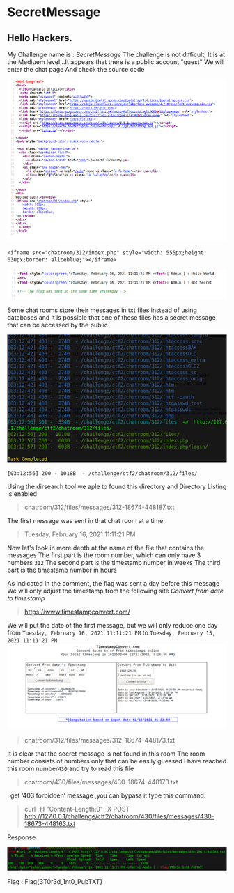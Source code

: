 # SecretMessage

Hello Hackers. 
----
My Challenge name is : *SecretMessage*
The challenge is not difficult, It is at the Mediuem level
..It appears that there is a public account "guest"
We will enter the chat page And check the source code

<img src="https://raw.githubusercontent.com/CaesarEG0x01/SecretMessage/main/Screenshot%20at%202021-02-17%2003-41-34.png">

````
<iframe src="chatroom/312/index.php" style="width: 555px;height: 630px;border: aliceblue;"></iframe>
````

<img src="https://raw.githubusercontent.com/CaesarEG0x01/SecretMessage/main/Screenshot%20at%202021-02-17%2003-41-48.png">

Some chat rooms store their messages in txt files instead of using databases and it is possible that one of these files has a secret message that can be accessed by the public 

<img src="https://raw.githubusercontent.com/CaesarEG0x01/SecretMessage/main/Screenshot%20at%202021-02-17%2003-42-24.png">

````
[03:12:56] 200 - 1018B  - /challenge/ctf2/chatroom/312/files/
````

Using the dirsearch tool
we aple to found this directory and Directory Listing is enabled 

>chatroom/312/files/messages/312-18674-448187.txt

The first message was sent in that chat room at a time

>Tuesday, February 16, 2021 11:11:21 PM

Now let's look in more depth at the name of the file that contains the messages
The first part is the room number, which can only have 3 numbers `312`
The second part is the timestamp number in weeks
The third part is the timestamp number in hours

As indicated in the comment, the flag was sent a day before this message
We will only adjust the timestamp from the following site 
*Convert from date to timestamp*
> https://www.timestampconvert.com/

We will put the date of the first message, but we will only reduce one day
from `Tuesday, February 16, 2021 11:11:21 PM` to `Tuesday, February 15, 2021 11:11:21 PM`
<img src="https://raw.githubusercontent.com/CaesarEG0x01/SecretMessage/main/Screenshot%20at%202021-02-17%2003-42-45.png">

>chatroom/312/files/messages/312-18674-448173.txt

It is clear that the secret message is not found in this room
The room number consists of numbers only that can be easily guessed 
I have reached this room number`430`
and try to read this file 

>chatroom/430/files/messages/430-18674-448173.txt

i get ‘403 forbidden’ message ,you can bypass it
type this command: 
>curl -H "Content-Length:0" -X POST http://127.0.0.1/challenge/ctf2/chatroom/430/files/messages/430-18673-448163.txt

Response

<img src="https://raw.githubusercontent.com/CaesarEG0x01/SecretMessage/main/Screenshot%20at%202021-02-17%2003-50-32.png">

Flag : Flag{3T0r3d_1nt0_PubTXT}

